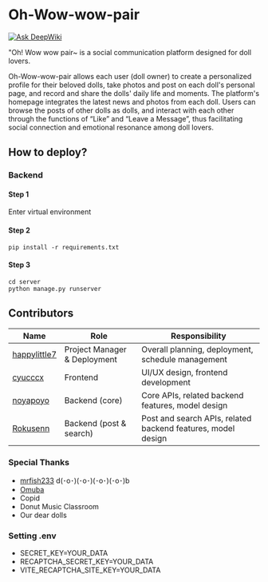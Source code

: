 # Oh-Wow-wow-pair
[![Ask DeepWiki](https://deepwiki.com/badge.svg)](https://deepwiki.com/EnLiao/Oh_Wow_wow_pair)

"Oh! Wow wow pair~ is a social communication platform designed for doll lovers.

Oh-Wow-wow-pair allows each user (doll owner) to create a personalized profile for their beloved dolls, take photos and post on each doll's personal page, and record and share the dolls' daily life and moments. The platform's homepage integrates the latest news and photos from each doll. Users can browse the posts of other dolls as dolls, and interact with each other through the functions of “Like” and “Leave a Message”, thus facilitating social connection and emotional resonance among doll lovers.


## How to deploy?

### Backend
#### Step 1  
Enter virtual environment

#### Step 2
```
pip install -r requirements.txt
```
#### Step 3
```
cd server
python manage.py runserver
```

## Contributors

| Name                                                   | Role                        | Responsibility            |
|--------------------------------------------------------|-----------------------------|---------------------------|
| [happylittle7](https://github.com/happylittle7)        | Project Manager & Deployment| Overall planning, deployment, schedule management               |
| [cyucccx](https://github.com/cyucccx)                  | Frontend                    | UI/UX design, frontend development                              |
| [noyapoyo](https://github.com/noyapoyo)                | Backend (core)              | Core APIs, related backend features, model design               |
| [Rokusenn](https://github.com/EnLiao)                  | Backend (post & search)     | Post and search APIs, related backend features, model design    |

### Special Thanks

- [mrfish233](https://github.com/mrfish233) d(･o･)(･o･)(･o･)(･o･)b
- [Omuba](https://www.instagram.com/good_doll_0925/)
- Copid
- Donut Music Classroom
- Our dear dolls
### Setting .env
- SECRET_KEY=YOUR_DATA
- RECAPTCHA_SECRET_KEY=YOUR_DATA
- VITE_RECAPTCHA_SITE_KEY=YOUR_DATA